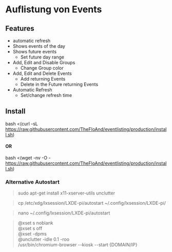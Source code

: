 # Auflistung von Events

## Features

* automatic refresh
* Shows events of the day
* Shows future events
    * Set future day range
* Add, Edit and Disable Groups
    * Change Group color
* Add, Edit and Delete Events
    * Add returning Events
    * Delete in the Future returning Events
* Automatic Refresh
    * Set/change refresh time


## Install
bash <(curl -sL https://raw.githubusercontent.com/TheFloAnd/eventlisting/production/install.sh)

#### OR

bash <(wget -nv -O - https://raw.githubusercontent.com/TheFloAnd/eventlisting/production/install.sh)

### Alternative Autostart
> sudo apt-get install x11-xserver-utils unclutter

> cp /etc/xdg/lxsession/LXDE-pi/autostart ~/.config/lxsession/LXDE-pi/

> nano ~/.config/lxsession/LXDE-pi/autostart

> @xset s noblank <br>
> @xset s off <br>
> @xset -dpms <br>
> @unclutter -idle 0.1 -roo <br>
> /usr/bin/chromium-browser --kiosk --start {DOMAIN/IP}
